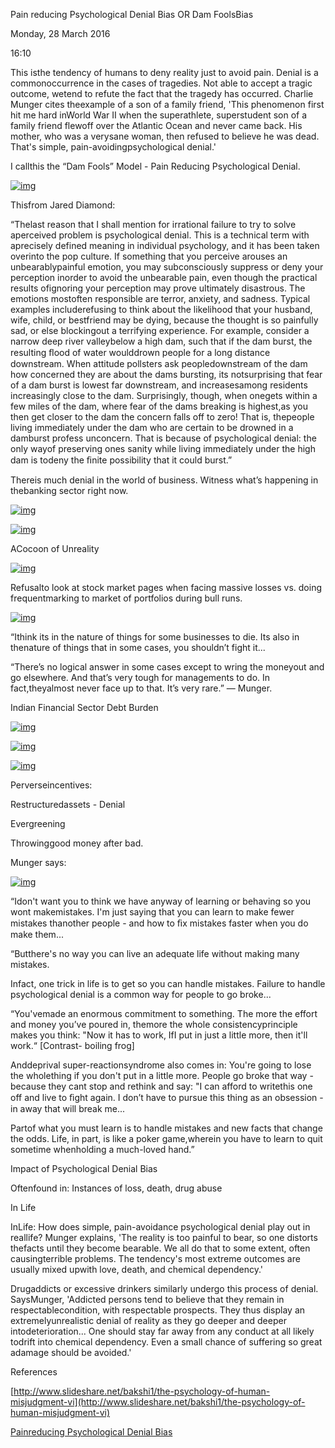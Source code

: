 Pain reducing Psychological Denial Bias OR Dam FoolsBias

Monday, 28 March 2016

16:10

This isthe tendency of humans to deny reality just to avoid pain. Denial is a commonoccurrence in the cases of tragedies. Not able to accept a tragic outcome, wetend to refute the fact that the tragedy has occurred. Charlie Munger cites theexample of a son of a family friend, 'This phenomenon first hit me hard inWorld War II when the superathlete, superstudent son of a family friend flewoff over the Atlantic Ocean and never came back. His mother, who was a verysane woman, then refused to believe he was dead. That's simple, pain-avoidingpsychological denial.'

 

I callthis the “Dam Fools” Model - Pain Reducing Psychological Denial.

 

[![img](file:////Users/kchandra/Library/Group%20Containers/UBF8T346G9.Office/msoclip1/01/D8301924-9406-F543-8B8B-8C24A0D10780.png)](http://2.bp.blogspot.com/-Xxy4_pqz0Bg/Vokcszfu1KI/AAAAAAAA6Lw/tDz9TkPBBmw/s1600/dam_fools_model.png)

Thisfrom Jared Diamond:

“Thelast reason that I shall mention for irrational failure to try to solve aperceived problem is psychological denial. This is a technical term with aprecisely defined meaning in individual psychology, and it has been taken overinto the pop culture. If something that you perceive arouses an unbearablypainful emotion, you may subconsciously suppress or deny your perception inorder to avoid the unbearable pain, even though the practical results ofignoring your perception may prove ultimately disastrous. The emotions mostoften responsible are terror, anxiety, and sadness. Typical examples includerefusing to think about the likelihood that your husband, wife, child, or bestfriend may be dying, because the thought is so painfully sad, or else blockingout a terrifying experience. For example, consider a narrow deep river valleybelow a high dam, such that if the dam burst, the resulting ﬂood of water woulddrown people for a long distance downstream. When attitude pollsters ask peopledownstream of the dam how concerned they are about the dams bursting, its notsurprising that fear of a dam burst is lowest far downstream, and increasesamong residents increasingly close to the dam. Surprisingly, though, when onegets within a few miles of the dam, where fear of the dams breaking is highest,as you then get closer to the dam the concern falls off to zero! That is, thepeople living immediately under the dam who are certain to be drowned in a damburst profess unconcern. That is because of psychological denial: the only wayof preserving ones sanity while living immediately under the high dam is todeny the ﬁnite possibility that it could burst.”

 

Thereis much denial in the world of business. Witness what’s happening in thebanking sector right now.

 

[![img](file:////Users/kchandra/Library/Group%20Containers/UBF8T346G9.Office/msoclip1/01/EB8D245A-BA29-C54C-B310-B2A1748B9AD9.png)](http://2.bp.blogspot.com/-sY1Pkxag4_M/VokevoIOooI/AAAAAAAA6ME/DwccmPyUvbU/s1600/man_with_head_in_sand.png)

 

[![img](file:////Users/kchandra/Library/Group%20Containers/UBF8T346G9.Office/msoclip1/01/6593C5AF-1122-9646-9EC3-7F0B283F2494.png)](http://4.bp.blogspot.com/-2MMTHKFp-d8/VokezqDWhCI/AAAAAAAA6MM/H9SL_VlVG30/s1600/office_gandhi_monkeys.png)

 

ACocoon of Unreality

[![img](file:////Users/kchandra/Library/Group%20Containers/UBF8T346G9.Office/msoclip1/01/A333F573-3080-B747-A654-7031ECF31AB4.png)](http://4.bp.blogspot.com/-hWFJhTsth9M/VokfJTHaF7I/AAAAAAAA6MU/PbQ0T8yKW8g/s1600/cocoon.png)

Refusalto look at stock market pages when facing massive losses vs. doing frequentmarking to market of portfolios during bull runs.

[![img](file:////Users/kchandra/Library/Group%20Containers/UBF8T346G9.Office/msoclip1/01/6C261851-80CC-5242-9BEC-18A358E17FF3.png)](http://4.bp.blogspot.com/-xj8Upmz5Yy0/VokfTXE1iGI/AAAAAAAA6Mc/OewzTa3gm2w/s1600/bear_market.png)

 

“Ithink its in the nature of things for some businesses to die. Its also in thenature of things that in some cases, you shouldn’t fight it...

 

“There’s no logical answer in some cases except to wring the moneyout and go elsewhere. And that’s very tough for managements to do. In fact,theyalmost never face up to that. It’s very rare.” — Munger.

Indian Financial Sector Debt Burden

[![img](file:////Users/kchandra/Library/Group%20Containers/UBF8T346G9.Office/msoclip1/01/73A62746-6A68-1B41-8168-0CD129788647.png)](http://2.bp.blogspot.com/-XjJxH0reLCg/VokgOuvFX6I/AAAAAAAA6Mo/nZ-gGd1A2bc/s1600/indian_financial_sector_debt_aug12_credit_suisse.png)

 

[![img](file:////Users/kchandra/Library/Group%20Containers/UBF8T346G9.Office/msoclip1/01/00274EDB-E007-7449-A34A-E2C9455435C9.png)](http://3.bp.blogspot.com/-sPK1Up7IEHM/Vokgi7Rbt8I/AAAAAAAA6Mw/I8fvU-Jwhh4/s1600/indian_financial_sector_debt_aug12_credit_suisse2.png)

 

[![img](file:////Users/kchandra/Library/Group%20Containers/UBF8T346G9.Office/msoclip1/01/5578AADF-824A-EA47-9DFA-6FED7A1591F0.png)](http://1.bp.blogspot.com/-9K8TRt0ofys/Vokg2dzqP_I/AAAAAAAA6M4/0Zjtp0A6Ytw/s1600/indian_financial_sector_debt_aug12_credit_suisse3Table.png)

Perverseincentives:

Restructuredassets - Denial 

Evergreening

Throwinggood money after bad.

 

 Munger says:

[![img](file:////Users/kchandra/Library/Group%20Containers/UBF8T346G9.Office/msoclip1/01/B894447D-0BA7-EA47-B235-1BBDF6C232A2.png)](http://2.bp.blogspot.com/-PixG3U5NWXI/VoL8zObAEUI/AAAAAAAA5l4/OFiYN2RNmOU/s1600/charlie_munger_explaining.png)

“Idon't want you to think we have anyway of learning or behaving so you wont makemistakes. I'm just saying that you can learn to make fewer mistakes thanother people - and how to ﬁx mistakes faster when you do make them...

 

“Butthere's no way you can live an adequate life without making many mistakes.

 

Infact, one trick in life is to get so you can handle mistakes. Failure to handle psychological denial is a common way for people to go broke...

 

“You'vemade an enormous commitment to something. The more the effort and money you’ve poured in, themore the whole consistencyprinciple makes you think: "Now it has to work, IfI put in just a little more, then it'll work.“ [Contrast- boiling frog]

 

Anddeprival super-reactionsyndrome also comes in: You're going to lose the wholething if you don't put in a little more. People go broke that way -because they cant stop and rethink and say: "I can afford to writethis one off and live to ﬁght again. I don’t have to pursue this thing as an obsession - in away that will break me...

 

Partof what you must learn is to handle mistakes and new facts that change the odds. Life, in part, is like a poker game,wherein you have to learn to quit sometime whenholding a much-loved hand.” 

 

Impact of Psychological Denial Bias

Oftenfound in: Instances of loss, death, drug abuse

In Life 

InLife: How does simple, pain-avoidance psychological denial play out in reallife? Munger explains, 'The reality is too painful to bear, so one distorts thefacts until they become bearable. We all do that to some extent, often causingterrible problems. The tendency's most extreme outcomes are usually mixed upwith love, death, and chemical dependency.'

Drugaddicts or excessive drinkers similarly undergo this process of denial. SaysMunger, 'Addicted persons tend to believe that they remain in respectablecondition, with respectable prospects. They thus display an extremelyunrealistic denial of reality as they go deeper and deeper intodeterioration... One should stay far away from any conduct at all likely todrift into chemical dependency. Even a small chance of suffering so great adamage should be avoided.'

 

References

[http://www.slideshare.net/bakshi1/the-psychology-of-human-misjudgment-vi](http://www.slideshare.net/bakshi1/the-psychology-of-human-misjudgment-vi)

 

[Painreducing Psychological Denial Bias](http://k2invest.blogspot.in/2015/12/pain-reducing-psychological-denial.html)